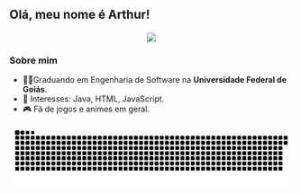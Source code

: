 ## Olá, meu nome é Arthur!

<p align="center">
  <a href="https://github.com/anuraghazra/github-readme-stats">
    <img
      align="center"
      src="https://github-readme-stats.vercel.app/api/top-langs/?username=teteusaraujo&layout=compact"
    />
  </a>
</p>

### Sobre mim

- 👨‍🎓Graduando em Engenharia de Software na **Universidade Federal de Goiás**.
- 🎯 Interesses: Java, HTML, JavaScript. 
- 🎮 Fã de jogos e animes em geral.

![Snake animation](https://github.com/ArthurFariaPeixoto/ArthurFariaPeixoto/blob/output/github-contribution-grid-snake.svg)

